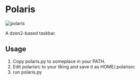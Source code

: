 # Polaris

![polaris](http://farm6.static.flickr.com/5229/5658070001_1058edfc64_b.jpg)

A dzen2-based taskbar.

## Usage

1. Copy polaris.py to someplace in your PATH.
2. Edit polarisrc to your liking and save it as HOME/.polarisrc
3. run polaris.py
